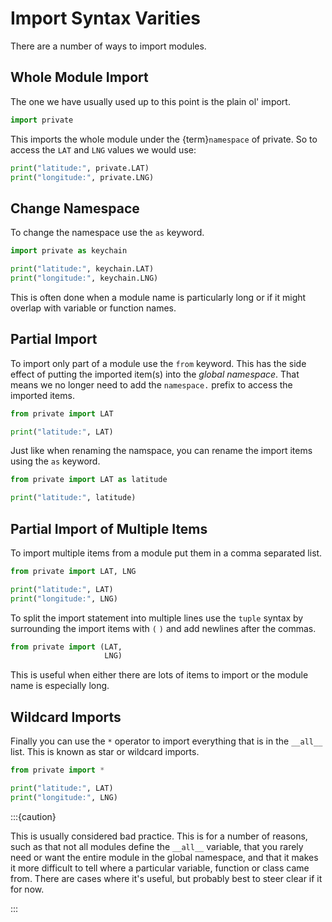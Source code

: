Import Syntax Varities
======================

There are a number of ways to import modules. 

Whole Module Import
-------------------

The one we have usually used up to this point is the plain ol' import.

```python
import private
```

This imports the whole module under the {term}`namespace` of private. So to
access the `LAT` and `LNG` values we would use:

```python
print("latitude:", private.LAT)
print("longitude:", private.LNG)
```

Change Namespace
----------------

To change the namespace use the `as` keyword.

```python
import private as keychain

print("latitude:", keychain.LAT)
print("longitude:", keychain.LNG)
```

This is often done when a module name is particularly long or if it might
overlap with variable or function names.


Partial Import
--------------

To import only part of a module use the `from` keyword. This has the side
effect of putting the imported item(s) into the *global namespace*. That means
we no longer need to add the `namespace.` prefix to access the imported
items.

```python
from private import LAT

print("latitude:", LAT)
```

Just like when renaming the namspace, you can rename the import items using the
`as` keyword.

```python
from private import LAT as latitude

print("latitude:", latitude)
```

Partial Import of Multiple Items
--------------------------------

To import multiple items from a module put them in a comma separated list.

```python
from private import LAT, LNG

print("latitude:", LAT)
print("longitude:", LNG)
```

To split the import statement into multiple lines use the `tuple` syntax by
surrounding the import items with `(` `)` and add newlines after the commas.

```python
from private import (LAT,
                     LNG)
```

This is useful when either there are lots of items to import or the module
name is especially long.


Wildcard Imports
----------------

Finally you can use the `*` operator to import everything that is in the
`__all__` list. This is known as star or wildcard imports.

```python
from private import *

print("latitude:", LAT)
print("longitude:", LNG)
```

:::{caution}

This is usually considered bad practice. This is for a number of reasons,
such as that not all modules define the `__all__` variable, that you rarely
need or want the entire module in the global namespace, and that it makes it
more difficult to tell where a particular variable, function or class came
from. There are cases where it's useful, but probably best to steer clear if
it for now.

:::
